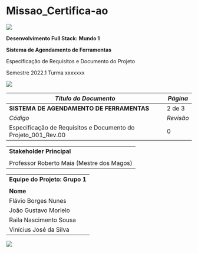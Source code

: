 # Missao_Certifica-ao

![](Aspose.Words.9f9abab3-8257-428d-85ca-db27cd5b5774.001.png)

**Desenvolvimento Full Stack: Mundo 1** 

**Sistema de Agendamento de Ferramentas** 

Especificação de Requisitos e Documento do Projeto 

Semestre 2022.1 Turma xxxxxxx 

![](Aspose.Words.9f9abab3-8257-428d-85ca-db27cd5b5774.002.png)



|*Titulo do Documento* |*Página* |
| - | - |
|**SISTEMA DE AGENDAMENTO DE FERRAMENTAS** |2 de 3 |
|*Código* |*Revisão* |*Data* |
|Especificação de Requisitos e Documento do Projeto\_001\_Rev.00 |0 |02/09/2022 |


||
| :- |
|**Stakeholder Principal** |
||
|Professor Roberto Maia (Mestre dos Magos) |


||
| :- |
|**Equipe do Projeto: Grupo 1** |
||
|**Nome** |**Matrícula** |**Atribuições** |
|Flávio Borges Nunes ||Desenvolvimento Backend, Dados, realizando as atividades xxxxxxxxxxxxxxxxxxxx xxxxxxxxxxxxxxxxxxxxxxxx xxxxxxxxxxxx e apoio no desenvolvimento Frontend, realizando as atividades xxxxxxxxxxxxxxx. |
|João Gustavo Morielo ||Apoio no desenvolvimento do sistema (Backend, Frontend e Dados) e apoio na documentação do projeto. |
|Raila Nascimento Sousa |202204455331 |Levantamento dos requisitos, responsável pela documentação do projeto e apoio no desenvolvimento do sistema. |
|Vinícius José da Silva ||Desenvolvimento Frontend, realizando as atividades xxxxxxxxxxxxxxxxxxxx xxxxxxxxxxxxxxxxxxxxxxxx xxxxxxxxxxxx e apoio no desenvolvimento Backend e Dados realizando as atividades xxxxxxxxx. |
![](Aspose.Words.9f9abab3-8257-428d-85ca-db27cd5b5774.003.png)
